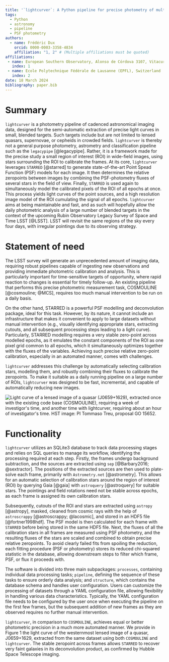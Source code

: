 ```yaml
---
title: '`lightcurver`: A Python pipeline for precise photometry of multiple-epoch wide-field images'
tags:
  - Python
  - astronomy
  - pipeline
  - PSF photometry
authors:
  - name: Frédéric Dux
    orcid: 0000-0003-3358-4834
    affiliation: "1, 2" # (Multiple affiliations must be quoted)
affiliations:
 - name: European Southern Observatory, Alonso de Córdova 3107, Vitacura, Santiago, Chile
   index: 1
 - name: Ecole Polytechnique Fédérale de Lausanne (EPFL), Switzerland
   index: 2
date: 18 March 2024
bibliography: paper.bib
---
```


# Summary

`lightcurver` is a photometry pipeline of cadenced astronomical imaging data,
designed for the semi-automatic extraction of precise light curves in small, blended targets.
Such targets include but are not limited to lensed quasars, supernovae, or cepheids in crowded fields.
`lightcurver` is thereby not a general purpose photometry, astrometry and classification pipeline such as the `legacypipe` [@legacypipe].
Rather, it is a framework made for the precise study a small region of interest (ROI) in wide-field images, 
using stars surrounding the ROI to calibrate the frames.
At its core, `lightcurver` leverages `STARRED` [@starred] to generate state-of-the-art Point Spead Function (PSF) models for each image.
It then determines the relative zeropoints between images by combining the PSF-photometry fluxes of several stars in the field of view.
Finally, `STARRED` is used again to simultaneously model the calibrated pixels of the ROI of all epochs at once.
This process yields light curves of the point sources, and a high resolution image model of the ROI cumulating the signal of all epochs.
`lightcurver` aims at being maintainable and fast, and as such will hopefully allow the daily photometric analysis of 
a large number of blended targets in the context of the upcoming Rubin Observatory Legacy Survey of Space and Time LSST [@LSST].
LSST will revisit the same regions of the sky every four days, with irregular pointings due to its observing strategy.


# Statement of need

The LSST survey will generate an unprecedented amount of imaging data, 
requiring robust pipelines capable of ingesting new observations and providing immediate photometric calibration and analysis. 
This is particularly important for time-sensitive targets of opportunity, 
where rapid reaction to changes is essential for timely follow-up. 
An existing pipeline that performs this precise photometric measurement task, COSMOULINE [@cosmouline; @MCS], 
requires too much manual intervention to be run on a daily basis.

On the other hand, STARRED is a powerful PSF modelling and deconvolution package, ideal for this task. 
However, by its nature, it cannot include an infrastructure that makes it convenient to apply to large datasets without manual intervention
(e.g., visually identifying appropriate stars, extracting cutouts, and all subsequent processing steps leading to a light curve). 
Particularly, STARRED modelling requires a very stable zero-point across modelled epochs, 
as it emulates the constant components of the ROI as one pixel grid common to all epochs, 
which it simultaneously optimizes together with the fluxes of the variables. 
Achieving such precise relative zero-point calibration, especially in an automated manner, comes with challenges.

`lightcurver` addresses this challenge by automatically selecting calibration stars, modelling them, 
and robustly combining their fluxes to calibrate the zeropoints.
To make it suitable as a daily running pipeline on a large number of ROIs, 
`lightcurver` was designed to be fast, incremental, and capable of automatically reducing new images.



![Light curve of a lensed image of a quasar (J0659+1629), extracted once with the existing code base (COSMOULINE), 
requiring a week of investigor's time, and another time with `lightcurver`, requiring about an hour of investigator's time. 
HST image: PI Tommaso Treu, proposal GO 15652.](plot/comparison_with_legacy_pipeline.jpg)



# Functionality

`lightcurver` utilizes an SQLite3 database to track data processing stages and relies on SQL queries to manage its workflow, 
identifying the processing required at each step. 
Firstly, the frames undergo background subtraction, and the sources are extracted using `sep` [@Barbary2016; @sextractor]. 
The positions of the extracted sources are then used to plate-solve each frame, primarily with `Astrometry.net` [@astrometry]. 
This allows for an automatic selection of calibration stars around the region of interest (ROI) by querying Gaia [@gaia] 
with `astroquery` [@astroquery] for suitable stars. 
The pointings and field rotations need not be stable across epochs, as each frame is assigned its own calibration stars.

Subsequently, cutouts of the ROI and stars are extracted using `astropy` [@astropy], masked, 
cleaned from cosmic rays with the help of `astroscrappy` [@astroscrappy; @lacosmic], 
and stored in an HDF5 file [@fortner1998hdf].
The PSF model is then calculated for each frame with `STARRED` before being stored in the same HDF5 file. 
Next, the fluxes of all the calibration stars in all frames are measured using PSF photometry, 
and the resulting fluxes of the stars are scaled and combined to obtain precise relative zeropoints.
To avoid clearly failed fits from spoiling the reduction, 
each fitting procedure (PSF or photometry) stores its reduced chi-squared statistic in the database, 
allowing downstream steps to filter which frame, PSF, or flux it proceeds with. 

The software is divided into three main subpackages: `processes`, containing individual data processing tasks; 
`pipeline`, defining the sequence of these tasks to ensure orderly data analysis; 
and `structure`, which contains the database schema and handles user configuration.
Users can customize the processing of datasets through a YAML configuration file, 
allowing flexibility in handling various data characteristics. 
Typically, the YAML configuration file needs to be configured by the user once when executing 
the pipeline on the first few frames, but the subsequent addition of new frames as 
they are observed requires no further manual intervention.

`lightcurver`, in comparison to `COSMOULINE`, achieves equal or better photometric precision in a much more automated manner. 
We provide in Figure 1 the light curve of the westernmost lensed image of a quasar, J0659+1629, 
extracted from the same dataset using both `COSMOULINE` and `lightcurver`. 
The stable zeropoint across frames allows `STARRED` to recover very faint galaxies in its deconvolution product, 
as confirmed by Hubble Space Telescope imaging.
